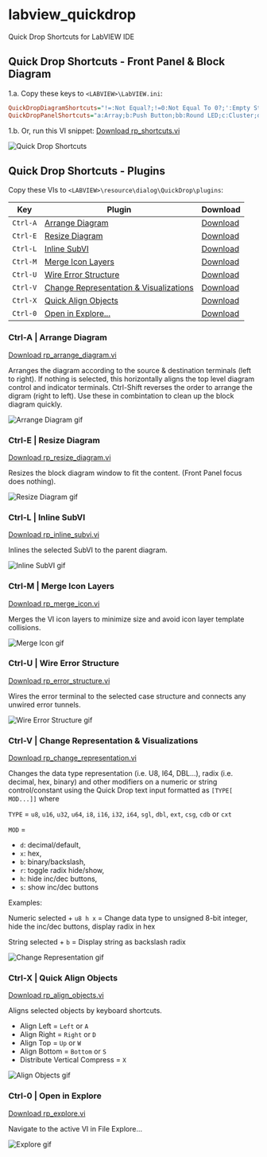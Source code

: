 # labview_quickdrop
Quick Drop Shortcuts for LabVIEW IDE


## Quick Drop Shortcuts - Front Panel & Block Diagram 
1.a. Copy these keys to `<LABVIEW>\LabVIEW.ini`:
```ini
QuickDropDiagramShortcuts="!=:Not Equal?;!=0:Not Equal To 0?;':Empty String/Path?;<:Less?;<0:Less Than 0?;<=:Less Or Equal?;<=0:Less Or Equal To 0?;=:Equal?;=0:Equal To 0?;>:Greater?;>0:Greater Than 0?;>=:Greater Or Equal?;>=0:Greater Or Equal To 0?;a:Build Array;aa:Index Array;ac:Array Constant;b:Bundle By Name;bb:False Constant;c:Cluster Constant;case:Case Structure;dbl:Numeric Constant;dia:Diagram Disable Structure;f:Format Into String;for:For Loop;fs:Flatten To String;i:Invoke Node;mer:Merge Errors;nan:Not A Number/Path/Refnum?;op:Open VI Reference;p:Property Node;s:Scan From String;se:Select;str:String Constant;tdbl:To Double Precision Float;text:To Extended Precision Float;this:VI Server Reference;t1:To Byte Integer;t2:To Word Integer;t3:To Long Integer;t4:To Quad Integer;tsgl:To Single Precision Float;tt1:To Unsigned Byte Integer;tt2:To Unsigned Word Integer;tt3:To Unsigned Long Integer;tt4:To Unsigned Quad Integer;u:Unbundle By Name;un:Unflatten From String;wh:While Loop;"
QuickDropPanelShortcuts="a:Array;b:Push Button;bb:Round LED;c:Cluster;d:Numeric Control;dd:Numeric Indicator;en:Enum;er:Error In 3D.ctl;err:Error Out 3D.ctl;p:File Path Control;pp:File Path Indicator;s:String Control;ss:String Indicator;var:Variant;vi:VI Refnum;visa:VISA resource name;"
```

1.b. Or, run this VI snippet: [Download rp_shortcuts.vi](https://raw.github.com/rcpacini/labview_quickdrop/master/QuickDrop/rp_shortcuts.vi)

![Quick Drop Shortcuts](https://raw.github.com/rcpacini/labview_quickdrop/master/QuickDrop/rp_shortcuts_snippet.png?raw=true "Ryan's Quick Drop Shortcuts")


## Quick Drop Shortcuts - Plugins
Copy these VIs to `<LABVIEW>\resource\dialog\QuickDrop\plugins`:

| Key | Plugin | Download |
| --- | --- | --- |
| `Ctrl-A` | [Arrange Diagram](#ctrl-a-arrange-diagram) | [Download](https://raw.github.com/rcpacini/labview_quickdrop/master/QuickDrop/rp_arrange_diagram.vi) |
| `Ctrl-E` | [Resize Diagram](#ctrl-e-resize-diagram) | [Download](https://raw.github.com/rcpacini/labview_quickdrop/master/QuickDrop/plugins/rp_resize_diagram.vi) |
| `Ctrl-L` | [Inline SubVI](#ctrl-l-inline-subvi) | [Download](https://raw.github.com/rcpacini/labview_quickdrop/master/QuickDrop/plugins/rp_inline_subvi.vi) |
| `Ctrl-M` | [Merge Icon Layers](#ctrl-m-merge-icon-layers) | [Download](https://raw.github.com/rcpacini/labview_quickdrop/master/QuickDrop/plugins/rp_merge_icon.vi) |
| `Ctrl-U` | [Wire Error Structure](#ctrl-u-wire-error-structure) | [Download](https://raw.github.com/rcpacini/labview_quickdrop/master/QuickDrop/plugins/rp_error_structure.vi) |
| `Ctrl-V` | [Change Representation & Visualizations](#ctrl-change-representation-visualizations) | [Download](https://raw.github.com/rcpacini/labview_quickdrop/master/QuickDrop/plugins/rp_change_representation.vi) |
| `Ctrl-X` | [Quick Align Objects](#ctrl-x-quick-align-objects) | [Download](https://raw.github.com/rcpacini/labview_quickdrop/master/QuickDrop/plugins/rp_align_objects.vi) |
| `Ctrl-0` | [Open in Explore...](#ctrl-0-open-in-explore) | [Download](https://raw.github.com/rcpacini/labview_quickdrop/master/QuickDrop/plugins/rp_explore.vi) |


### Ctrl-A | Arrange Diagram

[Download rp_arrange_diagram.vi](https://raw.github.com/rcpacini/labview_quickdrop/master/QuickDrop/rp_arrange_diagram.vi)

Arranges the diagram according to the source & destination terminals (left to right). If nothing is selected, this horizontally aligns the top level diagram control and indicator terminals. Ctrl-Shift reverses the order to arrange the digram (right to left). Use these in combintation to clean up the block diagram quickly.

![Arrange Diagram gif](https://raw.github.com/rcpacini/labview_quickdrop/master/docs/rp_arrange_diagram.gif)


### Ctrl-E | Resize Diagram

[Download rp_resize_diagram.vi](https://raw.github.com/rcpacini/labview_quickdrop/master/QuickDrop/plugins/rp_resize_diagram.vi)

Resizes the block diagram window to fit the content. (Front Panel focus does nothing).

![Resize Diagram gif](https://raw.github.com/rcpacini/labview_quickdrop/master/docs/rp_resize_diagram.gif)


### Ctrl-L | Inline SubVI

[Download rp_inline_subvi.vi](https://raw.github.com/rcpacini/labview_quickdrop/master/QuickDrop/plugins/rp_inline_subvi.vi)

Inlines the selected SubVI to the parent diagram.

![Inline SubVI gif](https://raw.github.com/rcpacini/labview_quickdrop/master/docs/rp_inline_subvi.gif)


### Ctrl-M | Merge Icon Layers

[Download rp_merge_icon.vi](https://raw.github.com/rcpacini/labview_quickdrop/master/QuickDrop/plugins/rp_merge_icon.vi)

Merges the VI icon layers to minimize size and avoid icon layer template collisions.

![Merge Icon gif](https://raw.github.com/rcpacini/labview_quickdrop/master/docs/rp_merge_icon.gif)


### Ctrl-U | Wire Error Structure

[Download rp_error_structure.vi](https://raw.github.com/rcpacini/labview_quickdrop/master/QuickDrop/plugins/rp_error_structure.vi)

Wires the error terminal to the selected case structure and connects any unwired error tunnels.

![Wire Error Structure gif](https://raw.github.com/rcpacini/labview_quickdrop/master/docs/rp_error_structure.gif)


### Ctrl-V | Change Representation & Visualizations

[Download rp_change_representation.vi](https://raw.github.com/rcpacini/labview_quickdrop/master/QuickDrop/plugins/rp_change_representation.vi)

Changes the data type representation (i.e. U8, I64, DBL...), radix (i.e. decimal, hex, binary) and other modifiers on a numeric or string control/constant using the Quick Drop text input formatted as `[TYPE[ MOD...]]` where 

`TYPE` = `u8`, `u16`, `u32`, `u64`, `i8`, `i16`, `i32`, `i64`, `sgl`, `dbl`, `ext`, `csg`, `cdb` or `cxt`

`MOD` = 
* `d`: decimal/default, 
* `x`: hex, 
* `b`: binary/backslash, 
* `r`: toggle radix hide/show, 
* `h`: hide inc/dec buttons, 
* `s`: show inc/dec buttons

Examples:

Numeric selected + `u8 h x` = Change data type to unsigned 8-bit integer, hide the inc/dec buttons, display radix in hex

String selected + `b` = Display string as backslash radix

![Change Representation gif](https://raw.github.com/rcpacini/labview_quickdrop/master/docs/rp_change_representation.gif)


### Ctrl-X | Quick Align Objects

[Download rp_align_objects.vi](https://raw.github.com/rcpacini/labview_quickdrop/master/QuickDrop/plugins/rp_align_objects.vi)

Aligns selected objects by keyboard shortcuts.

* Align Left = `Left` or `A`
* Align Right = `Right` or `D`
* Align Top = `Up` or `W`
* Align Bottom = `Bottom` or `S`
* Distribute Vertical Compress = `X`

![Align Objects gif](https://raw.github.com/rcpacini/labview_quickdrop/master/docs/rp_align_objects.gif)


### Ctrl-0 | Open in Explore

[Download rp_explore.vi](https://raw.github.com/rcpacini/labview_quickdrop/master/QuickDrop/plugins/rp_explore.vi)

Navigate to the active VI in File Explore...

![Explore gif](https://raw.github.com/rcpacini/labview_quickdrop/master/docs/rp_explore.gif)

